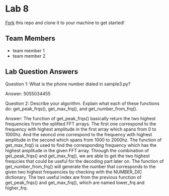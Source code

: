 # Lab 8
[Fork](https://docs.github.com/en/get-started/quickstart/fork-a-repo) this repo and clone it to your machine to get started!

## Team Members
- team member 1
- team member 2

## Lab Question Answers

Question 1: What is the phone number dialed in sample3.py?

Answer: 5055034455

Question 2: Describe your algorithm. Explain what each of these functions do: get_peak_frqs(), get_max_frq(), and get_number_from_frq().

Answer:  The function of get_peak_frqs() basically return the two highest frequencies from the splitted FFT arrays. The first one correspond to the frequency with highest amplitude in the first array which spans from 0 to 1000hz. And the seoncd one correspond to the frequency with highest amplitude in the second which spans from 1000 to 2000hz. 
	The function of get_max_frq() is used to find the corresponding frequency which has the highest amplitude in the given FFT array. Through the combination of get_peak_frqs() and get_max_frq(), we are able to get the two highest frequcies that could be useful for the decoding part later on.
	The function of get_number_from_frq() will generate the number that corresponds to the given two highest frequencies by checking with the NUMBER_DIC dictionary. The two useful index are from the previous function of get_peak_frqs() and get_max_frq(), which are named lower_frq and higher_frq. 
	

